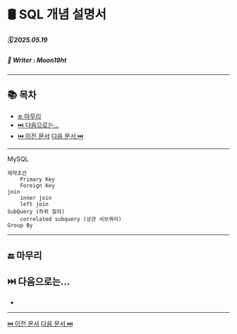 # 🛢️ SQL 개념 설명서

##### 🗓️ 2025.05.19
##### 📝 Writer : Moon19ht

---

## 📚 목차

- [🔚 마무리](#-마무리)
- [⏭️ 다음으로는...](#️-다음으로는)
- [⏮️ 이전 문서](./0516%20SQL정리.md) [다음 문서 ⏭️](./0520%20SQL정리.md)

---

MySQL

    제약조건
        Primary Key
        Foreign Key
    join
        inner join
        left join
    SubQuery (하위 질의)
        correlated subquery (상관 서브쿼리)
    Group By

---

## 🔚 마무리



## ⏭️ 다음으로는...
- 

---

[⏮️ 이전 문서](./0516%20SQL정리.md) [다음 문서 ⏭️](./0520%20SQL정리.md)